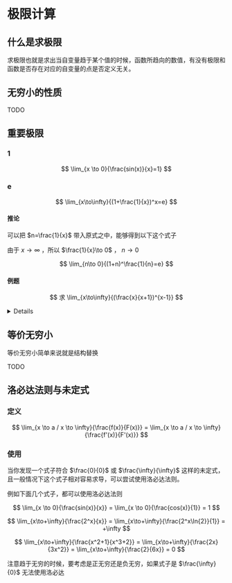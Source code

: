 # 极限计算

## 什么是求极限

求极限也就是求出当自变量趋于某个值的时候，函数所趋向的数值，有没有极限和函数是否存在对应的自变量的点是否定义无关。


## 无穷小的性质

TODO

## 重要极限

### 1

$$
\lim_{x \to 0}{\frac{sin(x)}{x}=1}
$$

### e

$$
\lim_{x\to\infty}{(1+\frac{1}{x})^x=e}
$$

#### 推论

可以把 $n=\frac{1}{x}$ 带入原式之中，能够得到以下这个式子

由于 $x\to\infty$ ，所以 $\frac{1}{x}\to 0$ ， $n\to 0$

$$
\lim_{n\to 0}{(1+n)^\frac{1}{n}=e}
$$

#### 例题

$$
求 \lim_{x\to\infty}{(\frac{x}{x+1})^{x-1}}
$$

<details>

根据 $\frac{x}{x+1}$ 易联想到 $\frac{x}{x+1}=\frac{x+1-1}{x+1}=1-\frac{1}{x+1}$

同时 $x\to\infty$ ，根据无穷大的性质可以看作 $(1-\frac{1}{x})^x$，再令 $n=-x$，也就是 $(1+\frac{1}{n})^{-n} = e^{-1}$

答案就是 $e^{-1}$

</details>

## 等价无穷小

等价无穷小简单来说就是结构替换

TODO

## 洛必达法则与未定式

### 定义

$$
\lim_{x \to a / x \to \infty}{\frac{f(x)}{F(x)}} = \lim_{x \to a / x \to \infty}{\frac{f'(x)}{F'(x)}} 
$$


### 使用

当你发现一个式子符合 $\frac{0}{0}$ 或 $\frac{\infty}{\infty}$ 这样的未定式，且一般情况下这个式子相对容易求导，可以尝试使用洛必达法则。

例如下面几个式子，都可以使用洛必达法则

$$
\lim_{x \to 0}{\frac{sin(x)}{x}} = \lim_{x \to 0}{\frac{cos(x)}{1}} = 1
$$

$$
\lim_{x\to+\infty}{\frac{2^x}{x}} = \lim_{x\to+\infty}{\frac{2^x\ln{2}}{1}} = +\infty
$$

$$
\lim_{x\to+\infty}{\frac{x^2+1}{x^3+2}} = \lim_{x\to+\infty}{\frac{2x}{3x^2}} = \lim_{x\to+\infty}{\frac{2}{6x}} = 0
$$

注意趋于无穷的时候，要考虑是正无穷还是负无穷，如果式子是 $\frac{\infty}{0}$ 无法使用洛必达

